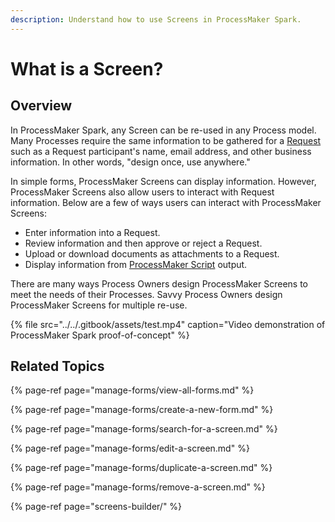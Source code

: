 ```yaml
---
description: Understand how to use Screens in ProcessMaker Spark.
---
```


# What is a Screen?

## Overview

In ProcessMaker Spark, any Screen can be re-used in any Process model. Many Processes require the same information to be gathered for a [Request](../../using-processmaker/requests/what-is-a-request.md) such as a Request participant's name, email address, and other business information. In other words, "design once, use anywhere."

In simple forms, ProcessMaker Screens can display information. However, ProcessMaker Screens also allow users to interact with Request information. Below are a few of ways users can interact with ProcessMaker Screens:

* Enter information into a Request.
* Review information and then approve or reject a Request.
* Upload or download documents as attachments to a Request.
* Display information from [ProcessMaker Script](../scripts/what-is-a-script.md) output.

There are many ways Process Owners design ProcessMaker Screens to meet the needs of their Processes. Savvy Process Owners design ProcessMaker Screens for multiple re-use.

{% file src="../../.gitbook/assets/test.mp4" caption="Video demonstration of ProcessMaker Spark proof-of-concept" %}

## Related Topics

{% page-ref page="manage-forms/view-all-forms.md" %}

{% page-ref page="manage-forms/create-a-new-form.md" %}

{% page-ref page="manage-forms/search-for-a-screen.md" %}

{% page-ref page="manage-forms/edit-a-screen.md" %}

{% page-ref page="manage-forms/duplicate-a-screen.md" %}

{% page-ref page="manage-forms/remove-a-screen.md" %}

{% page-ref page="screens-builder/" %}


